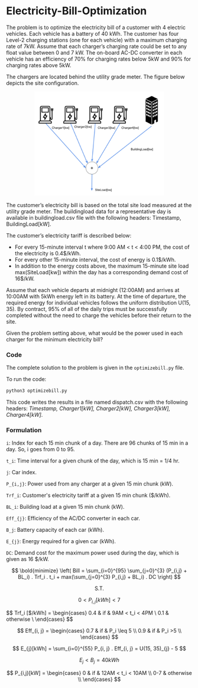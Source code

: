# Electricity-Bill-Optimization

The problem is to optimize the electricity bill of a customer with 4 electric vehicles. Each vehicle has a battery of 40 kWh. The customer has four Level-2 charging stations (one for each vehicle) with a maximum charging rate of 7kW. Assume that each charger’s charging rate could be set to any float value between 0 and 7 kW. The on-board AC-DC converter in each vehicle has an efficiency of 70% for charging rates below 5kW and 90% for charging rates above 5kW.

The chargers are located behind the utility grade meter. The figure below depicts the site configuration.

<p align="center">
  <img src=./problem_img/siteconfiguration.png width="350" alt="accessibility text">
</p>


The customer’s electricity bill is based on the total site load measured at the utility grade meter. The buildingload data for a representative day is available in buildingload.csv file with the following headers: Timestamp, BuildingLoad[kW].

The customer’s electricity tariff is described below:

- For every 15-minute interval t where 9:00 AM < t < 4:00 PM, the cost of the electricity is 0.4$/kWh.
- For every other 15-minute interval, the cost of energy is 0.1$/kWh.
- In addition to the energy costs above, the maximum 15-minute site load max(SiteLoad[kw]) within the day has a corresponding demand cost of 16$/kW. 

Assume that each vehicle departs at midnight (12:00AM) and arrives at 10:00AM with 5kWh energy left in its battery. At the time of departure, the required energy for individual vehicles follows the uniform distribution U(15, 35). By contract, 95% of all of the daily trips must be successfully completed without the need to charge the vehicles before their return to the site.

Given the problem setting above, what would be the power used in each charger for the minimum electricity bill?



### Code

The complete solution to the problem is given in the `optimizebill.py` file.

To run the code:

```python
python3 optimizebill.py
```

This code writes the results in a file named dispatch.csv with the following headers: *Timestamp, Charger1[kW], Charger2[kW], Charger3[kW], Charger4[kW]*.



### Formulation

`i`: Index for each 15 min chunk of a day. There are 96 chunks of 15 min in a day. So, i goes from 0 to 95.

`t_i`: Time interval for a given chunk of the day, which is 15 min = 1/4 hr.

`j`: Car index.

`P_{i,j}`: Power used from any charger at a given 15 min chunk (kW).

`Trf_i`: Customer's electricity tariff at a given 15 min chunk ($/kWh).

`BL_i`: Building load at a given 15 min chunk (kW). 

`Eff_{j}`: Efficiency of the AC/DC converter in each car.

`B_j`: Battery capacity of each car (kWh).

`E_{j}`: Energy required for a given car (kWh).

`DC`: Demand cost for the maximum power used during the day, which is given as 16 $/kW.

$$
\bold{minimize} \left( Bill = \sum_{i=0}^{95} \sum_{j=0}^{3} (P_{i,j} + BL_i) . Trf_i . t_i + max(\sum_{j=0}^{3} P_{i,j} + BL_i) . DC \right)
$$

<center> S.T. </center>

$$
0 < P_{i,j}[kWh] < 7
$$

$$
Trf_i [$/kWh] = 
\begin{cases}
  0.4   & if & 9AM < t_i < 4PM \\
  0.1   & otherwise       \\
\end{cases}
$$

$$
Eff_{i, j} =
\begin{cases}
  0.7 & if & P_i \leq 5 \\
  0.9 & if & P_i >5 \\
\end{cases}
$$

$$
E_{j}[kWh] = \sum_{i=0}^{55} P_{i, j} . Eff_{i, j} = U(15, 35)_{j} - 5
$$

$$
E_{j} <  B_{j} = 40  kWh
$$

$$
P_{i,j}[kW] = 
\begin{cases}
  0   & if & 12AM < t_i < 10AM \\
  0-7   & otherwise       \\
\end{cases}
$$







